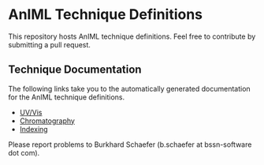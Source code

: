 # AnIML Technique Definitions

This repository hosts AnIML technique definitions. Feel free to contribute by submitting a pull request.

## Technique Documentation

The following links take you to the automatically generated documentation for the AnIML technique definitions. 

* [UV/Vis](https://apps.bssn-software.de/techniquedocs/out/uv-vis)
* [Chromatography](https://apps.bssn-software.de/techniquedocs/out/chromatography)
* [Indexing](https://apps.bssn-software.de/techniquedocs/out/indexing)

Please report problems to Burkhard Schaefer (b.schaefer at bssn-software dot com).
